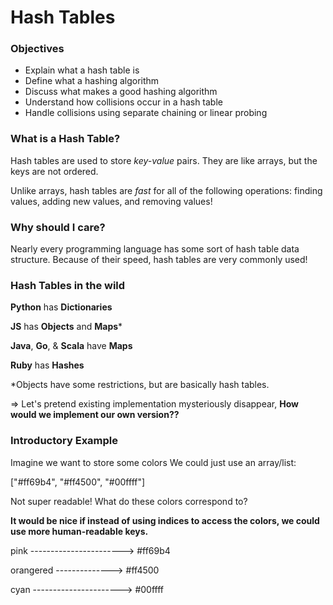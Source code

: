 # Hash Tables

### Objectives

- Explain what a hash table is
- Define what a hashing algorithm
- Discuss what makes a good hashing algorithm
- Understand how collisions occur in a hash table
- Handle collisions using separate chaining or linear probing

### What is a Hash Table?

Hash tables are used to store *key-value* pairs. They are like arrays, but the keys are not ordered.

Unlike arrays, hash tables are *fast* for all of the following operations: finding values, adding new values, and removing values!

### Why should I care?

Nearly every programming language has some sort of hash table data structure. Because of their speed, hash tables are very commonly used!

### Hash Tables in the wild

**Python** has **Dictionaries** 

**JS** has **Objects** and **Maps***

**Java**, **Go**, & **Scala** have **Maps**

**Ruby** has **Hashes**

*Objects have some restrictions, but  are basically hash tables.

=> Let's pretend existing implementation mysteriously disappear, **How would we implement our own version??**

### Introductory Example

Imagine we want to store some colors We could just use an array/list:

["#ff69b4", "#ff4500", "#00ffff"]

Not super readable! What do these colors correspond to?

**It would be nice if instead of using indices to access the colors, we could use more human-readable keys.**

pink -----------------------> #ff69b4

orangered --------------> #ff4500

cyan ----------------------> #00ffff 

